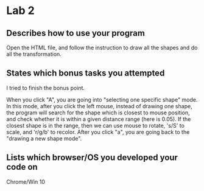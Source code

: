 # Lab 2
##  Describes how to use your program
Open the HTML file, and follow the instruction to draw all the shapes and do all the transformation. 

## States which bonus tasks you attempted
I tried to finish the bonus point. 

When you click "A", you are going into "selecting one specific shape" mode. In this mode, after you click the left mouse, instead of drawing one shape, the program will search for the shape which is closest to mouse position, and check whether it is within a given distance range (here is 0.05). If the closest shape is in the range, then we can use mouse to rotate, 's/S' to scale, and 'r/g/b' to recolor. After you click "a", you are going back to the "drawing a new shape mode".     

##  Lists which browser/OS you developed your code on 
Chrome/Win 10 

